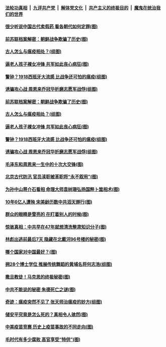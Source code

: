 ####  [法轮功真相](../../../../basic/blob/master/README.md?t=04072001) &nbsp;|&nbsp; [九评共产党](../../../../9ping.md/blob/master/README.md?t=04072001) &nbsp;|&nbsp; [解体党文化](../../../../jtdwh.md/blob/master/README.md?t=04072001)  &nbsp;|&nbsp; [共产主义的终极目的](../../../../gczydzjmd.md/blob/master/README.md?t=04072001) &nbsp;|&nbsp; [魔鬼在统治我们的世界](../../../../mgztzwmdsj.md/blob/master/README.md?t=04072001) 

#### [很少听说中国古代卖假药 看各朝代如何定罪(图)](../pages/p6/928627.md?t=04072001) 

#### [前苏联档案解密：朝鲜战争欺骗了历史(图)](../pages/p6/927014.md?t=04072001) 

#### [古人怎么与瘟疫相处？(组图)](../pages/p6/928821.md?t=04072001) 

#### [逼老人孩子裸女冲锋 共军如此丧心病狂(图)](../pages/p6/928477.md?t=04072001) 

#### [警钟？1918西班牙大流感 比战争还可怕的瘟疫(组图)](../pages/p6/928593.md?t=04072001) 

#### [诱骗攻心战 周恩来乔冠华折磨志愿军战俘(组图)](../pages/p6/928385.md?t=04072001) 

#### [前苏联档案解密：朝鲜战争欺骗了历史(图)](../pages/p6/927014.md?t=04072001) 

#### [古人怎么与瘟疫相处？(组图)](../pages/p6/928821.md?t=04072001) 

#### [逼老人孩子裸女冲锋 共军如此丧心病狂(图)](../pages/p6/928477.md?t=04072001) 

#### [警钟？1918西班牙大流感 比战争还可怕的瘟疫(组图)](../pages/p6/928593.md?t=04072001) 

#### [诱骗攻心战 周恩来乔冠华折磨志愿军战俘(组图)](../pages/p6/928385.md?t=04072001) 

#### [毛泽东和周恩来一生中的十次大交锋(图)](../pages/p6/928479.md?t=04072001) 

#### [北京古代防汛 官员渎职被革职将“永不叙用”(图)](../pages/p6/928045.md?t=04072001) 

#### [为孙中山蒋介石看相 命理大师袁树珊弘扬国粹卜筮相术(图)](../pages/p6/921996.md?t=04072001) 

#### [10年6亿人遭殃 宋美龄历数中共滔天罪行(图)](../pages/p6/928474.md?t=04072001) 

#### [群众的眼睛是雪亮的 在盯着别人的时候(图)](../pages/p6/928336.md?t=04072001) 

#### [惊骇真相：中共早在47年就想清洗整肃知识分子(图)](../pages/p6/928042.md?t=04072001) 

#### [林彪出逃前最后7天 隐藏在北戴河96号楼的秘密(图)](../pages/p6/928472.md?t=04072001) 

#### [哪个国家对中国最好？(图)](../pages/p6/927957.md?t=04072001) 

#### [拥28个博士学位 推展传统舞蹈的黄埔名将何志浩(组图)](../pages/p6/927596.md?t=04072001) 

#### [撒旦教徒！马克思的终极秘密(图)](../pages/p6/928004.md?t=04072001) 

#### [中共不能说的秘密 朱德死亡之谜(图)](../pages/p6/926918.md?t=04072001) 

#### [奇迹：瘟疫突然不见了 张天师治瘟疫的妙方(组图)](../pages/p6/927274.md?t=04072001) 

#### [储安平究竟是怎么死的？真相令人骇然(图)](../pages/p6/927013.md?t=04072001) 

#### [中美疫苗竞赛 历史上疫苗事故的不同走向(图)](../pages/p6/928120.md?t=04072001) 

#### [毛时代有多少腐败 高官享受“特供”(图)](../pages/p6/927846.md?t=04072001) 

